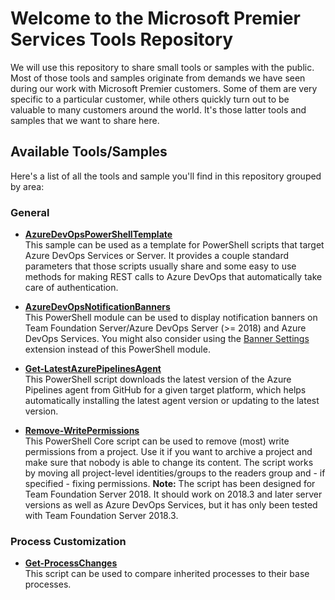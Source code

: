 # Welcome to the Microsoft Premier Services Tools Repository
We will use this repository to share small tools or samples with the public. Most of those tools and samples originate from demands we have seen during our work with Microsoft Premier customers. Some of them are very specific to a particular customer, while others quickly turn out to be valuable to many customers around the world. It's those latter tools and samples that we want to share here.

## Available Tools/Samples
Here's a list of all the tools and sample you'll find in this repository grouped by area:

### General
- **[AzureDevOpsPowerShellTemplate](./AzureDevOpsPowerShellTemplate)**  
  This sample can be used as a template for PowerShell scripts that target Azure DevOps Services or Server. It provides a couple standard parameters that those scripts usually share and some easy to use methods for making REST calls to Azure DevOps that automatically take care of authentication.

- **[AzureDevOpsNotificationBanners](./AzureDevOpsNotificationBanners)**  
  This PowerShell module can be used to display notification banners on Team Foundation Server/Azure DevOps Server (>= 2018) and Azure DevOps Services. You might also consider using the [Banner Settings](https://marketplace.visualstudio.com/items?itemName=ms-eswm.banner-settings-hub) extension instead of this PowerShell module.

- **[Get-LatestAzurePipelinesAgent](./Get-LatestAzurePipelinesAgent)**  
  This PowerShell script downloads the latest version of the Azure Pipelines agent from GitHub for a given target platform, which helps automatically installing the latest agent version or updating to the latest version.

- **[Remove-WritePermissions](./Remove-WritePermissions)**  
  This PowerShell Core script can be used to remove (most) write permissions from a project. Use it if you want to archive a project and make sure that nobody is able to change its content. The script works by moving all project-level identities/groups to the readers group and - if specified - fixing permissions. **Note:** The script has been designed for Team Foundation Server 2018. It should work on 2018.3 and later server versions as well as Azure DevOps Services, but it has only been tested with Team Foundation Server 2018.3.

### Process Customization
- **[Get-ProcessChanges](./Get-ProcessChanges)**  
  This script can be used to compare inherited processes to their base processes.